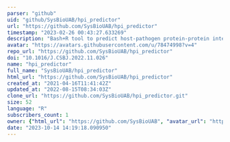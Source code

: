 ```yaml
---
parser: "github"
uid: "github/SysBioUAB/hpi_predictor"
url: "https://github.com/SysBioUAB/hpi_predictor"
timestamp: "2023-02-26 00:43:27.633269"
description: "Bash+R tool to predict host-pathogen protein-protein interactions based on numerical encoding of physicochemical descriptors"
avatar: "https://avatars.githubusercontent.com/u/78474998?v=4"
repo_url: "https://github.com/SysBioUAB/hpi_predictor"
doi: "10.1016/J.CSBJ.2022.11.026"
name: "hpi_predictor"
full_name: "SysBioUAB/hpi_predictor"
html_url: "https://github.com/SysBioUAB/hpi_predictor"
created_at: "2021-04-16T11:41:42Z"
updated_at: "2022-08-15T08:34:03Z"
clone_url: "https://github.com/SysBioUAB/hpi_predictor.git"
size: 52
language: "R"
subscribers_count: 1
owner: {"html_url": "https://github.com/SysBioUAB", "avatar_url": "https://avatars.githubusercontent.com/u/78474998?v=4", "login": "SysBioUAB", "type": "User"}
date: "2023-10-14 14:19:18.090950"
---
```


